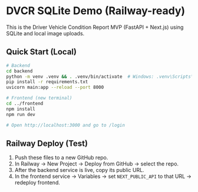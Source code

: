 # DVCR SQLite Demo (Railway-ready)

This is the Driver Vehicle Condition Report MVP (FastAPI + Next.js) using SQLite and local image uploads.

## Quick Start (Local)
```bash
# Backend
cd backend
python -m venv .venv && . .venv/bin/activate  # Windows: .venv\Scripts\activate
pip install -r requirements.txt
uvicorn main:app --reload --port 8000

# Frontend (new terminal)
cd ../frontend
npm install
npm run dev

# Open http://localhost:3000 and go to /login
```

## Railway Deploy (Test)
1. Push these files to a new GitHub repo.
2. In Railway → New Project → Deploy from GitHub → select the repo.
3. After the backend service is live, copy its public URL.
4. In the frontend service → Variables → set `NEXT_PUBLIC_API` to that URL → redeploy frontend.
